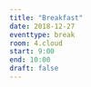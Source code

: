 ```yaml
---
title: "Breakfast"
date: 2018-12-27
eventtype: break
room: 4.cloud
start: 9:00
end: 10:00
draft: false
---
```

